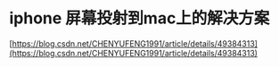 # iphone 屏幕投射到mac上的解决方案

[https://blog.csdn.net/CHENYUFENG1991/article/details/49384313](https://blog.csdn.net/CHENYUFENG1991/article/details/49384313)